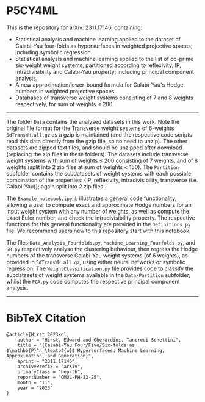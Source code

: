 # P5CY4ML
This is the repository for arXiv: 2311.17146, containing:   
- Statistical analysis and machine learning applied to the dataset of Calabi-Yau four-folds as hypersurfaces in weighted projective spaces; including symbolic regression.   
- Statistical analysis and machine learning applied to the list of co-prime six-weight weight systems, partitioned according to reflexivity, IP, intradivisibility and Calabi-Yau property; including principal component analysis.   
- A new approximation/lower-bound formula for Calabi-Yau's Hodge numbers in weighted projective spaces.   
- Databases of transverse weight systems consisting of 7 and 8 weights respectively, for sum of weights $\leq$ 200.

------------------------------------------------------------------------
The folder `Data` contains the analysed datasets in this work. Note the original file format for the Transverse weight systems of 6-weights `5dTransWH.all.gz` as a gzip is maintained (and the respective code scripts read this data directly from the gzip file, so no need to unzip). The other datasets are zipped text files, and should be unzipped after download (replacing the zip files in these folders). The datasets include transverse weight systems with sum of weights $\leq$ 200 consisting of 7 weights, and of 8 weights (split into 2 zip files at sum of weights $<$ 150). The `Partition` subfolder contains the subdatasets of weight systems with each possible combination of the properties: {IP, reflexivity, intradivisibility, transverse (i.e. Calabi-Yau)}; again split into 2 zip files.    

The `Example_notebook.ipynb` illustrates a general code functionality, allowing a user to compute exact and approximate Hodge numbers for an input weight system with any number of weights, as well as compute the exact Euler number, and check the intradivisibility property. The respective functions for this general functionality are provided in the `Definitions.py` file. We recommend users new to this repository start with this notebook.        

The files `Data_Analysis_Fourfolds.py`, `Machine_Learning_Fourfolds.py`, and `SR.py` respectively analyse the clustering behaviour, then regress the Hodge numbers of the transverse Calabi-Yau weight systems (of 6 weights), as provided in `5dTransWH.all.gz`, using either neural networks or symbolic regression. The `WeightClassification.py` file provides code to classify the subdatasets of weight systems available in the `Data/Partition` subfolder, whilst the `PCA.py` code computes the respective principal component analysis.    

------------------------------------------------------------------------
# BibTeX Citation
``` 
@article{Hirst:2023kdl,
    author = "Hirst, Edward and Gherardini, Tancredi Schettini",
    title = "{Calabi-Yau Four/Five/Six-folds as $\mathbb{P}^n_\textbf{w}$ Hypersurfaces: Machine Learning, Approximation, and Generation}",
    eprint = "2311.17146",
    archivePrefix = "arXiv",
    primaryClass = "hep-th",
    reportNumber = "QMUL-PH-23-25",
    month = "11",
    year = "2023"
}
```
